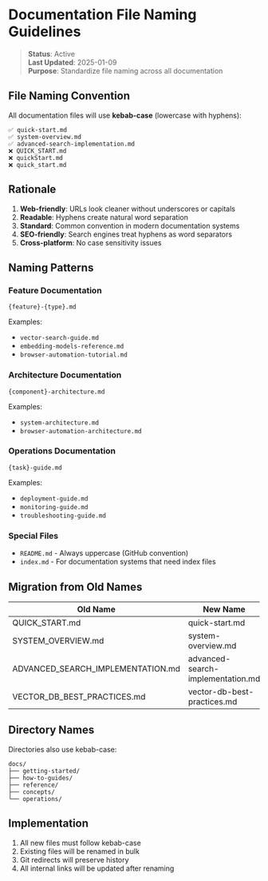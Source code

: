 # Documentation File Naming Guidelines

> **Status**: Active  
> **Last Updated**: 2025-01-09  
> **Purpose**: Standardize file naming across all documentation

## File Naming Convention

All documentation files will use **kebab-case** (lowercase with hyphens):

```
✅ quick-start.md
✅ system-overview.md
✅ advanced-search-implementation.md
❌ QUICK_START.md
❌ quickStart.md
❌ quick_start.md
```

## Rationale

1. **Web-friendly**: URLs look cleaner without underscores or capitals
2. **Readable**: Hyphens create natural word separation
3. **Standard**: Common convention in modern documentation systems
4. **SEO-friendly**: Search engines treat hyphens as word separators
5. **Cross-platform**: No case sensitivity issues

## Naming Patterns

### Feature Documentation
```
{feature}-{type}.md
```
Examples:
- `vector-search-guide.md`
- `embedding-models-reference.md`
- `browser-automation-tutorial.md`

### Architecture Documentation
```
{component}-architecture.md
```
Examples:
- `system-architecture.md`
- `browser-automation-architecture.md`

### Operations Documentation
```
{task}-guide.md
```
Examples:
- `deployment-guide.md`
- `monitoring-guide.md`
- `troubleshooting-guide.md`

### Special Files
- `README.md` - Always uppercase (GitHub convention)
- `index.md` - For documentation systems that need index files

## Migration from Old Names

| Old Name | New Name |
|----------|----------|
| QUICK_START.md | quick-start.md |
| SYSTEM_OVERVIEW.md | system-overview.md |
| ADVANCED_SEARCH_IMPLEMENTATION.md | advanced-search-implementation.md |
| VECTOR_DB_BEST_PRACTICES.md | vector-db-best-practices.md |

## Directory Names

Directories also use kebab-case:
```
docs/
├── getting-started/
├── how-to-guides/
├── reference/
├── concepts/
└── operations/
```

## Implementation

1. All new files must follow kebab-case
2. Existing files will be renamed in bulk
3. Git redirects will preserve history
4. All internal links will be updated after renaming